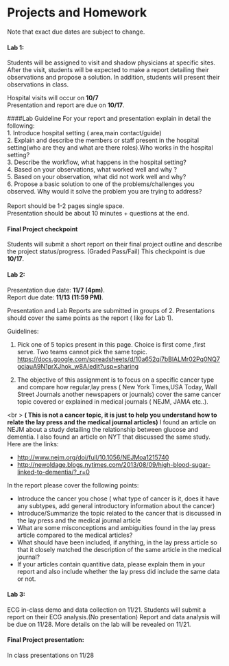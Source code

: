 # Projects and Homework

Note that exact due dates are subject to change.


#### Lab 1:  
Students will be assigned to visit and shadow physicians at specific sites. After the visit, students will be expected to make a report detailing their observations and propose a solution. In addition, students will present their observations in class.

Hospital visits will occur on **10/7** <br />
Presentation and report are due on **10/17**. <br />

####Lab Guideline
For your report and presentation explain in detail the following:<br />
	1. Introduce hospital setting ( area,main contact/guide) <br />
	2. Explain and describe the members or staff present in the hospital setting(who are they and what are there roles).Who works 
		in the hospital setting?<br />
	3. Describe the workflow, what happens in the hospital setting?<br />
	4. Based on your observations, what worked well and why ?<br />
	5. Based on your observation, what did not work well and why?<br />
	6. Propose a basic solution to one of the problems/challenges you observed. Why would it solve the problem you are trying to 
		address?<br />
<br />
Report should be 1-2 pages single space.<br />
Presentation should be about 10 minutes + questions at the end. <br />

#### Final Project checkpoint
Students will submit a short report on their final project outline and describe the project status/progress. (Graded Pass/Fail) This checkpoint is due **10/17**.

#### Lab 2: 
Presentation due date: **11/7 (4pm)**. <br />
Report due date: **11/13 (11:59 PM)**. <br />

Presentation and Lab Reports are submitted in groups of 2. Presentations should cover the same points as the report ( like for Lab 1).

Guidelines:
 1. Pick one of 5 topics present in this page. Choice is first come ,first serve. Two teams cannot pick the same topic. <br />
 https://docs.google.com/spreadsheets/d/10a652qi7bBlALMr02Pq0NQ7gciauA9N1prXJhok_w8A/edit?usp=sharing <br />


 2. The objective of this assignment is to focus on  a specific cancer type and compare how regular,lay press ( New York Times,USA Today, Wall Street Journals another newspapers or journals) cover the same cancer topic covered or explained in medical journals ( NEJM, JAMA etc..). 

<br \>
**( This is not  a cancer topic, it is just to help you understand how to relate the lay press and the medical journal articles)**
I found an article on NEJM about a study detailing the relationship between glucose and dementia. I also found an article on NYT that discussed the same study.
Here are the links: <br />
- http://www.nejm.org/doi/full/10.1056/NEJMoa1215740 <br />
- http://newoldage.blogs.nytimes.com/2013/08/09/high-blood-sugar-linked-to-dementia/?_r=0 <br />

In the report please cover the following points:<br />
- Introduce the cancer you chose ( what type of cancer is it, does it have any subtypes, add general introductory information about the cancer)<br />
- Introduce/Summarize the topic related to the cancer that is discussed in the lay press and the medical journal article<br />
- What are some misconceptions and ambiguities found in the lay press article compared to the medical articles?<br />
- What should have been included, if anything, in the lay press article so that it closely matched the description of the same article in the medical journal?<br />
- If your articles contain quantitive data, please explain  them in your report and also include whether the lay press did include the same data or not.<br />



#### Lab 3: 
ECG in-class demo and data collection on 11/21. Students will submit a report on their ECG analysis.(No presentation)
Report and data analysis will be due  on 11/28.
More details on the lab will be revealed on 11/21.

#### Final Project presentation: 
In class presentations on 11/28





